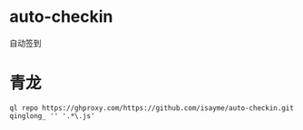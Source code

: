 # auto-checkin

自动签到

# 青龙

```
ql repo https://ghproxy.com/https://github.com/isayme/auto-checkin.git qinglong_ '' '.*\.js'
```
